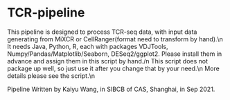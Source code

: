 # TCR-pipeline
This pipeline is designed to process TCR-seq data, with input data generating from MiXCR or CellRanger(format need to transform by hand).\\n
It needs Java, Python, R, each with packages VDJTools, Numpy/Pandas/Matplotlib/Seaborn, DESeq2/ggplot2. Please install them in advance and assign them in this script by hand./n
This script does not package up well, so just use it after you change that by your need.\n
More details please see the script.\n

Pipeline Written by Kaiyu Wang, in SIBCB of CAS, Shanghai, in Sep 2021.
